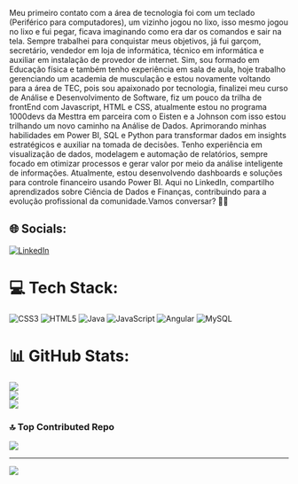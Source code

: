 Meu primeiro contato com a área de tecnologia foi com um teclado (Periférico para computadores), um vizinho jogou no lixo, isso mesmo jogou no lixo e fui pegar, ficava imaginando como era dar os comandos e sair na tela. Sempre trabalhei para conquistar meus objetivos, já fui garçom, secretário, vendedor em loja de informática, técnico em informática e auxiliar em instalação de provedor de internet. Sim, sou formado em Educação física e também tenho experiência em sala de aula, hoje trabalho gerenciando um academia de musculação e estou novamente voltando para a área de TEC, pois sou apaixonado por tecnologia, finalizei meu curso de Análise e Desenvolvimento de Software, fiz um pouco da trilha de frontEnd com Javascript, HTML e CSS, atualmente estou no programa 1000devs da Mesttra em parceira com o Eisten e a Johnson com isso estou trilhando um novo caminho na Análise de Dados. Aprimorando minhas habilidades em Power BI, SQL e Python para transformar dados em insights estratégicos e auxiliar na tomada de decisões.
Tenho experiência em visualização de dados, modelagem e automação de relatórios, sempre focado em otimizar processos e gerar valor por meio da análise inteligente de informações.
Atualmente, estou desenvolvendo dashboards e soluções para controle financeiro usando Power BI. Aqui no LinkedIn, compartilho aprendizados sobre Ciência de Dados e Finanças, contribuindo para a evolução profissional da comunidade.Vamos conversar? 👨‍💻


## 🌐 Socials:
[![LinkedIn](https://img.shields.io/badge/LinkedIn-%230077B5.svg?logo=linkedin&logoColor=white)](https://linkedin.com/in/www.linkedin.com/in/magno-kelly-468874214) 

# 💻 Tech Stack:
![CSS3](https://img.shields.io/badge/css3-%231572B6.svg?style=for-the-badge&logo=css3&logoColor=white) ![HTML5](https://img.shields.io/badge/html5-%23E34F26.svg?style=for-the-badge&logo=html5&logoColor=white) ![Java](https://img.shields.io/badge/java-%23ED8B00.svg?style=for-the-badge&logo=openjdk&logoColor=white) ![JavaScript](https://img.shields.io/badge/javascript-%23323330.svg?style=for-the-badge&logo=javascript&logoColor=%23F7DF1E) ![Angular](https://img.shields.io/badge/angular-%23DD0031.svg?style=for-the-badge&logo=angular&logoColor=white) ![MySQL](https://img.shields.io/badge/mysql-4479A1.svg?style=for-the-badge&logo=mysql&logoColor=white)
# 📊 GitHub Stats:
![](https://github-readme-stats.vercel.app/api?username=Magnomk&theme=blue_navy&hide_border=false&include_all_commits=false&count_private=false)<br/>
![](https://github-readme-streak-stats.herokuapp.com/?user=Magnomk&theme=blue_navy&hide_border=false)<br/>
![](https://github-readme-stats.vercel.app/api/top-langs/?username=Magnomk&theme=blue_navy&hide_border=false&include_all_commits=false&count_private=false&layout=compact)

### 🔝 Top Contributed Repo
![](https://github-contributor-stats.vercel.app/api?username=Magnomk&limit=5&theme=dark&combine_all_yearly_contributions=true)

---
[![](https://visitcount.itsvg.in/api?id=Magnomk&icon=0&color=0)](https://visitcount.itsvg.in)

<!-- Proudly created with GPRM ( https://gprm.itsvg.in ) -->
